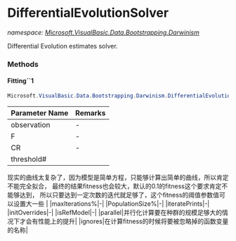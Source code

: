 ﻿# DifferentialEvolutionSolver
_namespace: [Microsoft.VisualBasic.Data.Bootstrapping.Darwinism](./index.md)_

Differential Evolution estimates solver.



### Methods

#### Fitting``1
```csharp
Microsoft.VisualBasic.Data.Bootstrapping.Darwinism.DifferentialEvolutionSolver.Fitting``1(Microsoft.VisualBasic.Mathematical.Calculus.ODEsOut,System.Double,System.Double,System.Double,System.Int32,System.Int32,Microsoft.VisualBasic.Language.List{Microsoft.VisualBasic.DataMining.Darwinism.GAF.Helper.ListenerHelper.outPrint}@,System.Collections.Generic.Dictionary{System.String,System.Double},System.Collections.Generic.Dictionary{System.String,System.Double},System.String[],System.Boolean,System.Boolean,Microsoft.VisualBasic.Mathematical.IRandomSeeds)
```


|Parameter Name|Remarks|
|--------------|-------|
|observation|-|
|F|-|
|CR|-|
|threshold#|
 现实的曲线太复杂了，因为模型是简单方程，只能够计算出简单的曲线，所以肯定不能完全拟合，
 最终的结果fitness也会较大，默认的0.1的fitness这个要求肯定不能够达到，
 所以只要达到一定次数的迭代就足够了，这个fitness的阈值参数值可以设置大一些
 |
|maxIterations%|-|
|PopulationSize%|-|
|iteratePrints|-|
|initOverrides|-|
|isRefModel|-|
|parallel|并行化计算要在种群的规模足够大的情况下才会有性能上的提升|
|ignores|在计算fitness的时候将要被忽略掉的函数变量的名称|



